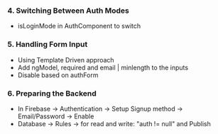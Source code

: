 ### 4. Switching Between Auth Modes

* isLoginMode in AuthComponent to switch

### 5. Handling Form Input

* Using Template Driven approach
* Add ngModel, required and email | minlength to the inputs
* Disable based on authForm

### 6. Preparing the Backend

* In Firebase -> Authentication -> Setup Signup method -> Email/Password -> Enable
* Database -> Rules -> for read and write: "auth != null" and Publish